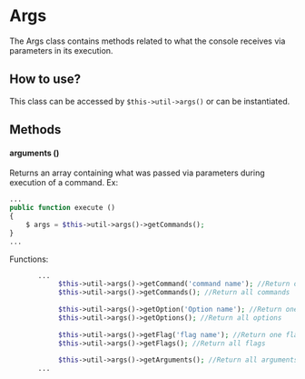 # Args

The Args class contains methods related to what the console receives via parameters in its execution.

## How to use?

This class can be accessed by `$this->util->args()` or can be instantiated.


## Methods

#### arguments ()

Returns an array containing what was passed via parameters during execution of a command. Ex:

```php
...
public function execute ()
{
    $ args = $this->util->args()->getCommands();
}
...
```

Functions:

```php
       ...
            $this->util->args()->getCommand('command name'); //Return one command
            $this->util->args()->getCommands(); //Return all commands
            
            $this->util->args()->getOption('Option name'); //Return one option
            $this->util->args()->getOptions(); //Return all options
            
            $this->util->args()->getFlag('flag name'); //Return one flag
            $this->util->args()->getFlags(); //Return all flags 
            
            $this->util->args()->getArguments(); //Return all arguments 
       ...
```
